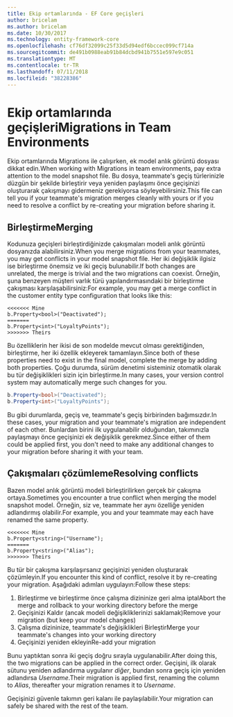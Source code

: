 ```yaml
---
title: Ekip ortamlarında - EF Core geçişleri
author: bricelam
ms.author: bricelam
ms.date: 10/30/2017
ms.technology: entity-framework-core
ms.openlocfilehash: cf76df32099c25f33d5d94edf6bccec099cf714a
ms.sourcegitcommit: de491b0988eab91b84dcbd941b7551e597e9c051
ms.translationtype: MT
ms.contentlocale: tr-TR
ms.lasthandoff: 07/11/2018
ms.locfileid: "38228386"
---
```

<a name="migrations-in-team-environments"></a><span data-ttu-id="2ed35-102">Ekip ortamlarında geçişleri</span><span class="sxs-lookup"><span data-stu-id="2ed35-102">Migrations in Team Environments</span></span>
===============================
<span data-ttu-id="2ed35-103">Ekip ortamlarında Migrations ile çalışırken, ek model anlık görüntü dosyası dikkat edin.</span><span class="sxs-lookup"><span data-stu-id="2ed35-103">When working with Migrations in team environments, pay extra attention to the model snapshot file.</span></span> <span data-ttu-id="2ed35-104">Bu dosya, teammate's geçiş türlerinizle düzgün bir şekilde birleştirir veya yeniden paylaşımı önce geçişinizi oluşturarak çakışmayı gidermeniz gerekiyorsa söyleyebilirsiniz.</span><span class="sxs-lookup"><span data-stu-id="2ed35-104">This file can tell you if your teammate's migration merges cleanly with yours or if you need to resolve a conflict by re-creating your migration before sharing it.</span></span>

<a name="merging"></a><span data-ttu-id="2ed35-105">Birleştirme</span><span class="sxs-lookup"><span data-stu-id="2ed35-105">Merging</span></span>
-------
<span data-ttu-id="2ed35-106">Kodunuza geçişleri birleştirdiğinizde çakışmaları modeli anlık görüntü dosyanızda alabilirsiniz.</span><span class="sxs-lookup"><span data-stu-id="2ed35-106">When you merge migrations from your teammates, you may get conflicts in your model snapshot file.</span></span> <span data-ttu-id="2ed35-107">Her iki değişiklik ilgisiz ise birleştirme önemsiz ve iki geçiş bulunabilir.</span><span class="sxs-lookup"><span data-stu-id="2ed35-107">If both changes are unrelated, the merge is trivial and the two migrations can coexist.</span></span> <span data-ttu-id="2ed35-108">Örneğin, şuna benzeyen müşteri varlık türü yapılandırmasındaki bir birleştirme çakışması karşılaşabilirsiniz:</span><span class="sxs-lookup"><span data-stu-id="2ed35-108">For example, you may get a merge conflict in the customer entity type configuration that looks like this:</span></span>

    <<<<<<< Mine
    b.Property<bool>("Deactivated");
    =======
    b.Property<int>("LoyaltyPoints");
    >>>>>>> Theirs

<span data-ttu-id="2ed35-109">Bu özelliklerin her ikisi de son modelde mevcut olması gerektiğinden, birleştirme, her iki özellik ekleyerek tamamlayın.</span><span class="sxs-lookup"><span data-stu-id="2ed35-109">Since both of these properties need to exist in the final model, complete the merge by adding both properties.</span></span> <span data-ttu-id="2ed35-110">Çoğu durumda, sürüm denetimi sisteminiz otomatik olarak bu tür değişiklikleri sizin için birleştirme.</span><span class="sxs-lookup"><span data-stu-id="2ed35-110">In many cases, your version control system may automatically merge such changes for you.</span></span>

``` csharp
b.Property<bool>("Deactivated");
b.Property<int>("LoyaltyPoints");
```

<span data-ttu-id="2ed35-111">Bu gibi durumlarda, geçiş ve, teammate's geçiş birbirinden bağımsızdır.</span><span class="sxs-lookup"><span data-stu-id="2ed35-111">In these cases, your migration and your teammate's migration are independent of each other.</span></span> <span data-ttu-id="2ed35-112">Bunlardan birini ilk uygulanabilir olduğundan, takımınızla paylaşmayı önce geçişinizi ek değişiklik gerekmez.</span><span class="sxs-lookup"><span data-stu-id="2ed35-112">Since either of them could be applied first, you don't need to make any additional changes to your migration before sharing it with your team.</span></span>

<a name="resolving-conflicts"></a><span data-ttu-id="2ed35-113">Çakışmaları çözümleme</span><span class="sxs-lookup"><span data-stu-id="2ed35-113">Resolving conflicts</span></span>
-------------------
<span data-ttu-id="2ed35-114">Bazen model anlık görüntü modeli birleştirilirken gerçek bir çakışma ortaya.</span><span class="sxs-lookup"><span data-stu-id="2ed35-114">Sometimes you encounter a true conflict when merging the model snapshot model.</span></span> <span data-ttu-id="2ed35-115">Örneğin, siz ve, teammate her aynı özelliğe yeniden adlandırmış olabilir.</span><span class="sxs-lookup"><span data-stu-id="2ed35-115">For example, you and your teammate may each have renamed the same property.</span></span>

    <<<<<<< Mine
    b.Property<string>("Username");
    =======
    b.Property<string>("Alias");
    >>>>>>> Theirs

<span data-ttu-id="2ed35-116">Bu tür bir çakışma karşılaşırsanız geçişinizi yeniden oluşturarak çözümleyin.</span><span class="sxs-lookup"><span data-stu-id="2ed35-116">If you encounter this kind of conflict, resolve it by re-creating your migration.</span></span> <span data-ttu-id="2ed35-117">Aşağıdaki adımları uygulayın:</span><span class="sxs-lookup"><span data-stu-id="2ed35-117">Follow these steps:</span></span>

1. <span data-ttu-id="2ed35-118">Birleştirme ve birleştirme önce çalışma dizininize geri alma iptal</span><span class="sxs-lookup"><span data-stu-id="2ed35-118">Abort the merge and rollback to your working directory before the merge</span></span>
2. <span data-ttu-id="2ed35-119">Geçişinizi Kaldır (ancak modeli değişikliklerinizi saklamak)</span><span class="sxs-lookup"><span data-stu-id="2ed35-119">Remove your migration (but keep your model changes)</span></span>
3. <span data-ttu-id="2ed35-120">Çalışma dizininize, teammate's değişiklikleri Birleştir</span><span class="sxs-lookup"><span data-stu-id="2ed35-120">Merge your teammate's changes into your working directory</span></span>
4. <span data-ttu-id="2ed35-121">Geçişinizi yeniden ekleyin</span><span class="sxs-lookup"><span data-stu-id="2ed35-121">Re-add your migration</span></span>

<span data-ttu-id="2ed35-122">Bunu yaptıktan sonra iki geçiş doğru sırayla uygulanabilir.</span><span class="sxs-lookup"><span data-stu-id="2ed35-122">After doing this, the two migrations can be applied in the correct order.</span></span> <span data-ttu-id="2ed35-123">Geçişini, ilk olarak sütunu yeniden adlandırma uygulanır *diğer*, bundan sonra geçiş için yeniden adlandırsa *Username*.</span><span class="sxs-lookup"><span data-stu-id="2ed35-123">Their migration is applied first, renaming the column to *Alias*, thereafter your migration renames it to *Username*.</span></span>

<span data-ttu-id="2ed35-124">Geçişinizi güvenle takımın geri kalanı ile paylaşılabilir.</span><span class="sxs-lookup"><span data-stu-id="2ed35-124">Your migration can safely be shared with the rest of the team.</span></span>
